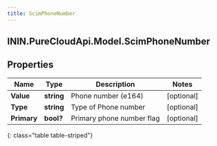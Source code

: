 ```yaml
---
title: ScimPhoneNumber
---
```

## ININ.PureCloudApi.Model.ScimPhoneNumber

## Properties

|Name | Type | Description | Notes|
|------------ | ------------- | ------------- | -------------|
| **Value** | **string** | Phone number (e164) | [optional] |
| **Type** | **string** | Type of Phone number | [optional] |
| **Primary** | **bool?** | Primary phone number flag | [optional] |
{: class="table table-striped"}


